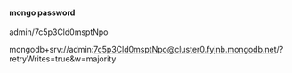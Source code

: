 #### mongo password

admin/7c5p3Cld0msptNpo

mongodb+srv://admin:7c5p3Cld0msptNpo@cluster0.fyjnb.mongodb.net/<dbname>?retryWrites=true&w=majority

